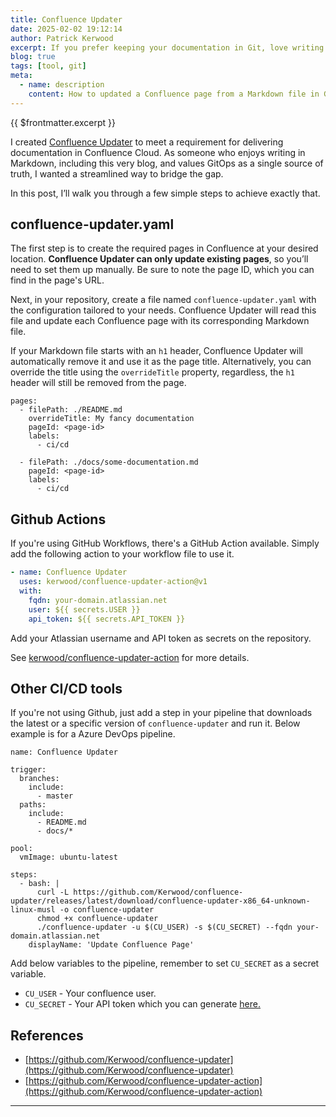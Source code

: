 ```yaml
---
title: Confluence Updater
date: 2025-02-02 19:12:14
author: Patrick Kerwood
excerpt: If you prefer keeping your documentation in Git, love writing in Markdown, but need to publish it in Confluence, Confluence Updater is the perfect solution. This tool allows you to set up a CI/CD pipeline that automatically converts Markdown to HTML and uploads it to Confluence Cloud whenever changes are made.
blog: true
tags: [tool, git]
meta:
  - name: description
    content: How to updated a Confluence page from a Markdown file in Git.
---
```


{{ $frontmatter.excerpt }}


I created [Confluence Updater](https://github.com/Kerwood/confluence-updater) to meet a requirement
for delivering documentation in Confluence Cloud. As someone who enjoys writing in Markdown, including this very blog,
and values GitOps as a single source of truth, I wanted a streamlined way to bridge the gap.

In this post, I’ll walk you through a few simple steps to achieve exactly that.

## confluence-updater.yaml
The first step is to create the required pages in Confluence at your desired location.
**Confluence Updater can only update existing pages**, so you’ll need to set them up manually.
Be sure to note the page ID, which you can find in the page's URL.

Next, in your repository, create a file named `confluence-updater.yaml` with the configuration tailored to your needs.
Confluence Updater will read this file and update each Confluence page with its corresponding Markdown file.

If your Markdown file starts with an `h1` header, Confluence Updater will automatically remove it and use it as the page title.
Alternatively, you can override the title using the `overrideTitle` property, regardless, the `h1` header will still be removed from the page.

```yml{3}
pages:
  - filePath: ./README.md
    overrideTitle: My fancy documentation
    pageId: <page-id>
    labels:
      - ci/cd

  - filePath: ./docs/some-documentation.md
    pageId: <page-id>
    labels:
      - ci/cd
```

## Github Actions
If you're using GitHub Workflows, there's a GitHub Action available.
Simply add the following action to your workflow file to use it.

```yaml
- name: Confluence Updater
  uses: kerwood/confluence-updater-action@v1
  with:
    fqdn: your-domain.atlassian.net
    user: ${{ secrets.USER }}
    api_token: ${{ secrets.API_TOKEN }}
```

Add your Atlassian username and API token as secrets on the repository.

See [kerwood/confluence-updater-action](https://github.com/Kerwood/confluence-updater-action) for more details.

## Other CI/CD tools
If you're not using Github, just add a step in your pipeline that downloads the latest or a specific version of
`confluence-updater` and run it. Below example is for a Azure DevOps pipeline.

```yaml{19}
name: Confluence Updater

trigger:
  branches:
    include:
      - master
  paths:
    include:
      - README.md
      - docs/*

pool:
  vmImage: ubuntu-latest

steps:
  - bash: |
      curl -L https://github.com/Kerwood/confluence-updater/releases/latest/download/confluence-updater-x86_64-unknown-linux-musl -o confluence-updater
      chmod +x confluence-updater
      ./confluence-updater -u $(CU_USER) -s $(CU_SECRET) --fqdn your-domain.atlassian.net
    displayName: 'Update Confluence Page'
```


Add below variables to the pipeline, remember to set `CU_SECRET` as a secret variable.

- `CU_USER` - Your confluence user.
- `CU_SECRET` - Your API token which you can generate [here.](https://id.atlassian.com/manage-profile/security/api-tokens)

## References

- [https://github.com/Kerwood/confluence-updater](https://github.com/Kerwood/confluence-updater)
- [https://github.com/Kerwood/confluence-updater-action](https://github.com/Kerwood/confluence-updater-action)

---
